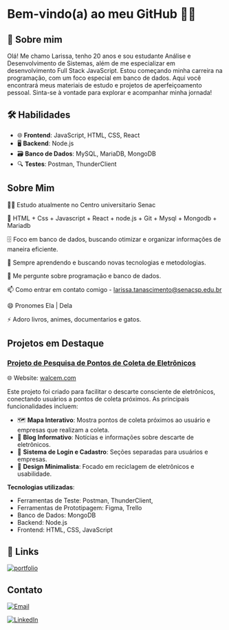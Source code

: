 # Bem-vindo(a) ao meu GitHub 👩‍💻


## 🌟 Sobre mim
Olá! Me chamo Larissa, tenho 20 anos e sou estudante Análise e Desenvolvimento de Sistemas, além de me especializar em desenvolvimento Full Stack JavaScript. Estou começando minha carreira na programação, com um foco especial em banco de dados. Aqui você encontrará meus materiais de estudo e projetos de aperfeiçoamento pessoal. Sinta-se à vontade para explorar e acompanhar minha jornada!


## 🛠 Habilidades

- 🌐 **Frontend**: JavaScript, HTML, CSS, React
- 🖥️ **Backend**: Node.js
- 🗃️ **Banco de Dados**: MySQL, MariaDB, MongoDB
- 🔍 **Testes**: Postman, ThunderClient


## Sobre Mim
👩‍💻 Estudo atualmente no Centro universitario Senac

🧠 HTML + Css + Javascript + React + node.js + Git + Mysql + Mongodb + Mariadb

🗄️ Foco em banco de dados, buscando otimizar e organizar informações de maneira eficiente.

🌱 Sempre aprendendo e buscando novas tecnologias e metodologias.

💬 Me pergunte sobre programação e banco de dados.

📫 Como entrar em contato comigo - larissa.tanascimento@senacsp.edu.br

😄 Pronomes Ela | Dela

⚡️ Adoro livros, animes, documentarios e gatos.



## Projetos em Destaque

### [Projeto de Pesquisa de Pontos de Coleta de Eletrônicos](https://github.com/LariAraujo1/walcem-vite-project)
🌐 Website: [walcem.com](https://reciclagemwalcem.vercel.app)

Este projeto foi criado para facilitar o descarte consciente de eletrônicos, conectando usuários a pontos de coleta próximos. As principais funcionalidades incluem:

- 🗺️ **Mapa Interativo**: Mostra pontos de coleta próximos ao usuário e empresas que realizam a coleta.
- 📰 **Blog Informativo**: Notícias e informações sobre descarte de eletrônicos.
- 👥 **Sistema de Login e Cadastro**: Seções separadas para usuários e empresas.
- 🎨 **Design Minimalista**: Focado em reciclagem de eletrônicos e usabilidade.

**Tecnologias utilizadas**:
- Ferramentas de Teste: Postman, ThunderClient,                          
- Ferramentas de Prototipagem: Figma, Trello
- Banco de Dados: MongoDB
- Backend: Node.js
- Frontend: HTML, CSS, JavaScript

## 🔗 Links
[![portfolio](https://img.shields.io/badge/my_portfolio-000?style=for-the-badge&logo=ko-fi&logoColor=white)](https://github.com/LariAraujo1)

## Contato

[![Email](https://img.shields.io/badge/Gmail-D14836?style=for-the-badge&logo=gmail&logoColor=white)](mailto:larissatamiresar@gmail.com)

[![LinkedIn](https://img.shields.io/badge/-LinkedIn-%230077B5?style=for-the-badge&logo=linkedin&logoColor=white)](https://www.linkedin.com/in/larissa-a-871b92308/)


